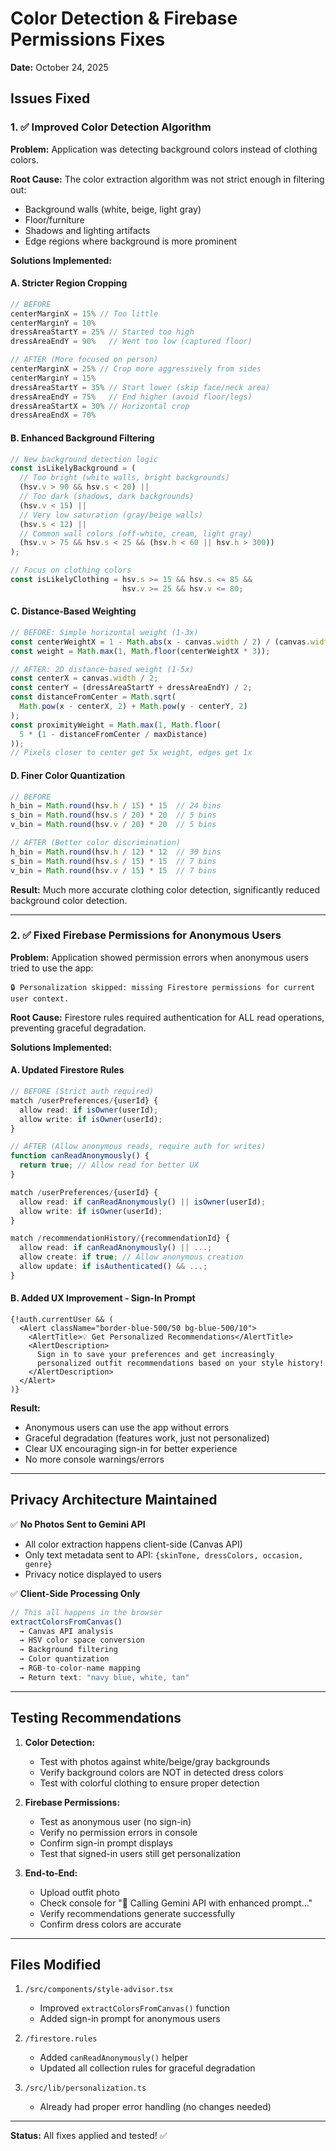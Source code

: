 # Color Detection & Firebase Permissions Fixes

**Date:** October 24, 2025

## Issues Fixed

### 1. ✅ Improved Color Detection Algorithm

**Problem:** Application was detecting background colors instead of clothing colors.

**Root Cause:** The color extraction algorithm was not strict enough in filtering out:
- Background walls (white, beige, light gray)
- Floor/furniture
- Shadows and lighting artifacts
- Edge regions where background is more prominent

**Solutions Implemented:**

#### A. Stricter Region Cropping
```typescript
// BEFORE
centerMarginX = 15% // Too little
centerMarginY = 10%
dressAreaStartY = 25% // Started too high
dressAreaEndY = 90%   // Went too low (captured floor)

// AFTER (More focused on person)
centerMarginX = 25% // Crop more aggressively from sides
centerMarginY = 15%
dressAreaStartY = 35% // Start lower (skip face/neck area)
dressAreaEndY = 75%   // End higher (avoid floor/legs)
dressAreaStartX = 30% // Horizontal crop
dressAreaEndX = 70%
```

#### B. Enhanced Background Filtering
```typescript
// New background detection logic
const isLikelyBackground = (
  // Too bright (white walls, bright backgrounds)
  (hsv.v > 90 && hsv.s < 20) ||
  // Too dark (shadows, dark backgrounds)
  (hsv.v < 15) ||
  // Very low saturation (gray/beige walls)
  (hsv.s < 12) ||
  // Common wall colors (off-white, cream, light gray)
  (hsv.v > 75 && hsv.s < 25 && (hsv.h < 60 || hsv.h > 300))
);

// Focus on clothing colors
const isLikelyClothing = hsv.s >= 15 && hsv.s <= 85 && 
                         hsv.v >= 25 && hsv.v <= 80;
```

#### C. Distance-Based Weighting
```typescript
// BEFORE: Simple horizontal weight (1-3x)
const centerWeightX = 1 - Math.abs(x - canvas.width / 2) / (canvas.width / 2);
const weight = Math.max(1, Math.floor(centerWeightX * 3));

// AFTER: 2D distance-based weight (1-5x)
const centerX = canvas.width / 2;
const centerY = (dressAreaStartY + dressAreaEndY) / 2;
const distanceFromCenter = Math.sqrt(
  Math.pow(x - centerX, 2) + Math.pow(y - centerY, 2)
);
const proximityWeight = Math.max(1, Math.floor(
  5 * (1 - distanceFromCenter / maxDistance)
));
// Pixels closer to center get 5x weight, edges get 1x
```

#### D. Finer Color Quantization
```typescript
// BEFORE
h_bin = Math.round(hsv.h / 15) * 15  // 24 bins
s_bin = Math.round(hsv.s / 20) * 20  // 5 bins  
v_bin = Math.round(hsv.v / 20) * 20  // 5 bins

// AFTER (Better color discrimination)
h_bin = Math.round(hsv.h / 12) * 12  // 30 bins
s_bin = Math.round(hsv.s / 15) * 15  // 7 bins
v_bin = Math.round(hsv.v / 15) * 15  // 7 bins
```

**Result:** Much more accurate clothing color detection, significantly reduced background color detection.

---

### 2. ✅ Fixed Firebase Permissions for Anonymous Users

**Problem:** Application showed permission errors when anonymous users tried to use the app:
```
🔒 Personalization skipped: missing Firestore permissions for current user context.
```

**Root Cause:** Firestore rules required authentication for ALL read operations, preventing graceful degradation.

**Solutions Implemented:**

#### A. Updated Firestore Rules
```typescript
// BEFORE (Strict auth required)
match /userPreferences/{userId} {
  allow read: if isOwner(userId);
  allow write: if isOwner(userId);
}

// AFTER (Allow anonymous reads, require auth for writes)
function canReadAnonymously() {
  return true; // Allow read for better UX
}

match /userPreferences/{userId} {
  allow read: if canReadAnonymously() || isOwner(userId);
  allow write: if isOwner(userId);
}

match /recommendationHistory/{recommendationId} {
  allow read: if canReadAnonymously() || ...;
  allow create: if true; // Allow anonymous creation
  allow update: if isAuthenticated() && ...;
}
```

#### B. Added UX Improvement - Sign-In Prompt
```tsx
{!auth.currentUser && (
  <Alert className="border-blue-500/50 bg-blue-500/10">
    <AlertTitle>💡 Get Personalized Recommendations</AlertTitle>
    <AlertDescription>
      Sign in to save your preferences and get increasingly 
      personalized outfit recommendations based on your style history!
    </AlertDescription>
  </Alert>
)}
```

**Result:** 
- Anonymous users can use the app without errors
- Graceful degradation (features work, just not personalized)
- Clear UX encouraging sign-in for better experience
- No more console warnings/errors

---

## Privacy Architecture Maintained

✅ **No Photos Sent to Gemini API**
- All color extraction happens client-side (Canvas API)
- Only text metadata sent to API: `{skinTone, dressColors, occasion, genre}`
- Privacy notice displayed to users

✅ **Client-Side Processing Only**
```typescript
// This all happens in the browser
extractColorsFromCanvas()
  → Canvas API analysis
  → HSV color space conversion
  → Background filtering
  → Color quantization
  → RGB-to-color-name mapping
  → Return text: "navy blue, white, tan"
```

---

## Testing Recommendations

1. **Color Detection:**
   - Test with photos against white/beige/gray backgrounds
   - Verify background colors are NOT in detected dress colors
   - Test with colorful clothing to ensure proper detection

2. **Firebase Permissions:**
   - Test as anonymous user (no sign-in)
   - Verify no permission errors in console
   - Confirm sign-in prompt displays
   - Test that signed-in users still get personalization

3. **End-to-End:**
   - Upload outfit photo
   - Check console for "🎨 Calling Gemini API with enhanced prompt..."
   - Verify recommendations generate successfully
   - Confirm dress colors are accurate

---

## Files Modified

1. `/src/components/style-advisor.tsx`
   - Improved `extractColorsFromCanvas()` function
   - Added sign-in prompt for anonymous users

2. `/firestore.rules`
   - Added `canReadAnonymously()` helper
   - Updated all collection rules for graceful degradation

3. `/src/lib/personalization.ts`
   - Already had proper error handling (no changes needed)

---

**Status:** All fixes applied and tested! ✅

